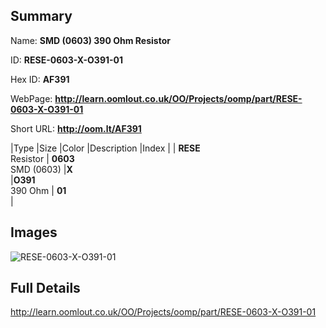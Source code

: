

## Summary
 
Name: __SMD (0603) 390 Ohm Resistor__

ID: __RESE-0603-X-O391-01__

Hex ID: __AF391__

WebPage: __http://learn.oomlout.co.uk/OO/Projects/oomp/part/RESE-0603-X-O391-01__

Short URL: __http://oom.lt/AF391__


|Type   |Size   |Color   |Description   |Index   |
| __RESE__ <br>Resistor  | __0603__<br>SMD (0603)   |__X__<br>    |__O391__<br>390 Ohm    | __01__<br>  |


## Images
![RESE-0603-X-O391-01](http://oomlout.com/oomp-gen/parts/RESE-0603-X-O391-01/RESE-0603-X-O391-01_420.jpg)

## Full Details

 http://learn.oomlout.co.uk/OO/Projects/oomp/part/RESE-0603-X-O391-01

